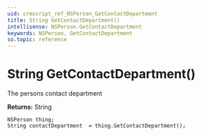```yaml
---
uid: crmscript_ref_NSPerson_GetContactDepartment
title: String GetContactDepartment()
intellisense: NSPerson.GetContactDepartment
keywords: NSPerson, GetContactDepartment
so.topic: reference
---
```


# String GetContactDepartment()

The persons contact department

**Returns:** String

```crmscript
NSPerson thing;
String contactDepartment  = thing.GetContactDepartment();
```

